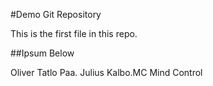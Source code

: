 #Demo Git Repository

This is the first file in this repo.

##Ipsum Below

Oliver Tatlo Paa. Julius Kalbo.MC Mind Control